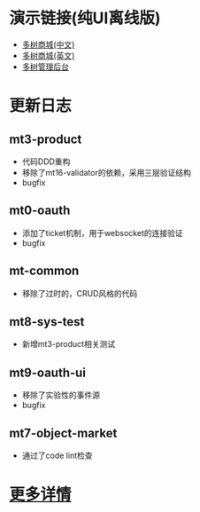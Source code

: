 # 演示链接(纯UI离线版)
- [多树商城(中文)](https://www.duoshu.org/mall/zh/index.html)
- [多树商城(英文)](https://www.duoshu.org/mall/en/index.html)
- [多树管理后台](https://www.duoshu.org/index.html)
# 更新日志
## mt3-product
- 代码DDD重构
- 移除了mt16-validator的依赖，采用三层验证结构
- bugfix
## mt0-oauth
- 添加了ticket机制，用于websocket的连接验证
- bugfix
## mt-common
- 移除了过时的，CRUD风格的代码
## mt8-sys-test
- 新增mt3-product相关测试
## mt9-oauth-ui
- 移除了实验性的事件源
- bugfix
## mt7-object-market
- 通过了code lint检查
# [更多详情](https://github.com/users/publicdevop2019/projects/23)